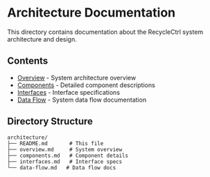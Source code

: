 # Architecture Documentation

This directory contains documentation about the RecycleCtrl system architecture and design.

## Contents

- [Overview](overview.md) - System architecture overview
- [Components](components.md) - Detailed component descriptions
- [Interfaces](interfaces.md) - Interface specifications
- [Data Flow](data-flow.md) - System data flow documentation

## Directory Structure
```
architecture/
├── README.md       # This file
├── overview.md     # System overview
├── components.md   # Component details
├── interfaces.md   # Interface specs
└── data-flow.md   # Data flow docs
```
